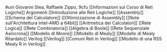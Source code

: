#uni 
Giovanni Stea, Raffaele Zippo, 9cfu
[[Informazioni sul Corso di Reti Logiche]] 
Argomenti
[[Introduzione alle Reti Logiche]] 
[[Assembly]] 
[[Schema del Calcolatore]] 
[[Ottimizzazione di Assembly]] 
[[Note sull'Architettura Intel-AMD a 64bit]] 
[[Aritmetica dei Calcolatori]] 
[[Rete Logica]] 
[[Rete Combinatoria]] 
[[Algebra di Boole]] 
[[Rete Sequenziale Asincrona]] 
[[Modello di Moore]] 
[[Modello di Mealy]] 
[[Modello di Mealy Ritardato]] 
Verilog
[[Verilog]] 
[[Comuni Reti in Verilog]] 
[[Modello di una RSS Mealy R in Verilog]] 